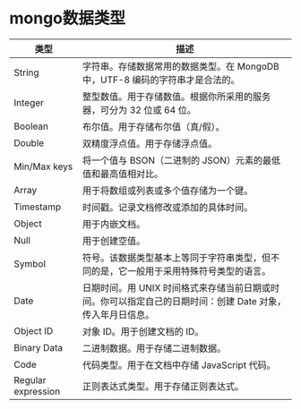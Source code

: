 # mongo数据类型

|类型|描述|
-|-
String|字符串。存储数据常用的数据类型。在 MongoDB 中，UTF-8 编码的字符串才是合法的。
Integer|整型数值。用于存储数值。根据你所采用的服务器，可分为 32 位或 64 位。
Boolean|布尔值。用于存储布尔值（真/假）。
Double|双精度浮点值。用于存储浮点值。
Min/Max keys|将一个值与 BSON（二进制的 JSON）元素的最低值和最高值相对比。
Array|用于将数组或列表或多个值存储为一个键。
Timestamp|时间戳。记录文档修改或添加的具体时间。
Object|用于内嵌文档。
Null|用于创建空值。
Symbol|符号。该数据类型基本上等同于字符串类型，但不同的是，它一般用于采用特殊符号类型的语言。
Date|日期时间。用 UNIX 时间格式来存储当前日期或时间。你可以指定自己的日期时间：创建 Date 对象，传入年月日信息。
Object ID|对象 ID。用于创建文档的 ID。
Binary Data|二进制数据。用于存储二进制数据。
Code|代码类型。用于在文档中存储 JavaScript 代码。
Regular expression|正则表达式类型。用于存储正则表达式。
